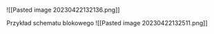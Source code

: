 ![[Pasted image 20230422132136.png]]

Przykład schematu blokowego
![[Pasted image 20230422132511.png]]
